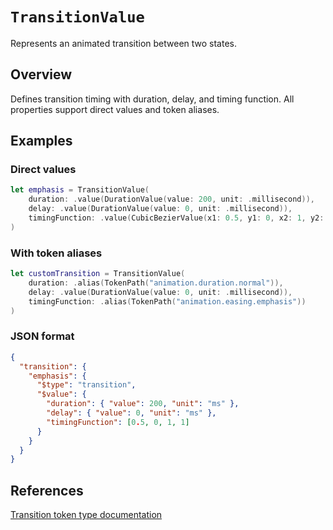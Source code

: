 # ``TransitionValue``

Represents an animated transition between two states.

## Overview

Defines transition timing with duration, delay, and timing function. All properties
support direct values and token aliases.

## Examples

### Direct values

```swift
let emphasis = TransitionValue(
    duration: .value(DurationValue(value: 200, unit: .millisecond)),
    delay: .value(DurationValue(value: 0, unit: .millisecond)),
    timingFunction: .value(CubicBezierValue(x1: 0.5, y1: 0, x2: 1, y2: 1))
)
```

### With token aliases

```swift
let customTransition = TransitionValue(
    duration: .alias(TokenPath("animation.duration.normal")),
    delay: .value(DurationValue(value: 0, unit: .millisecond)),
    timingFunction: .alias(TokenPath("animation.easing.emphasis"))
)
```

### JSON format

```json
{
  "transition": {
    "emphasis": {
      "$type": "transition",
      "$value": {
        "duration": { "value": 200, "unit": "ms" },
        "delay": { "value": 0, "unit": "ms" },
        "timingFunction": [0.5, 0, 1, 1]
      }
    }
  }
}
```

## References

[Transition token type documentation](https://www.designtokens.org/tr/third-editors-draft/format/#transition)
